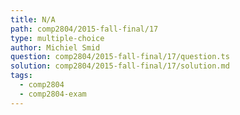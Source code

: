 ```yaml
---
title: N/A
path: comp2804/2015-fall-final/17
type: multiple-choice
author: Michiel Smid
question: comp2804/2015-fall-final/17/question.ts
solution: comp2804/2015-fall-final/17/solution.md
tags:
  - comp2804
  - comp2804-exam
---
```

